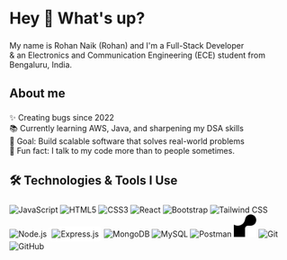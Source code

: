 <h1 align="left">Hey 👋 What's up?</h1>

###

<p align="left">
  My name is Rohan Naik (Rohan) and I'm a Full-Stack Developer <br>
  & an Electronics and Communication Engineering (ECE) student from Bengaluru, India.
</p>

###

<h2 align="left">About me</h2>

###

<p align="left">
✨ Creating bugs since 2022<br>
📚 Currently learning AWS, Java, and sharpening my DSA skills<br>
🎯 Goal: Build scalable software that solves real-world problems<br>
🎲 Fun fact: I talk to my code more than to people sometimes.
</p>

###

<h2 align="left">🛠️ Technologies & Tools I Use</h2>

###

<div align="left">
  <!-- Programming Languages -->
  <img src="https://cdn.jsdelivr.net/gh/devicons/devicon/icons/javascript/javascript-original.svg" height="40" alt="JavaScript" />
  <img src="https://cdn.jsdelivr.net/gh/devicons/devicon/icons/html5/html5-original.svg" height="40" alt="HTML5" />
  <img src="https://cdn.jsdelivr.net/gh/devicons/devicon/icons/css3/css3-original.svg" height="40" alt="CSS3" />

  <!-- Frontend -->
  <img src="https://cdn.jsdelivr.net/gh/devicons/devicon/icons/react/react-original.svg" height="40" alt="React" />
  <img src="https://cdn.jsdelivr.net/gh/devicons/devicon/icons/bootstrap/bootstrap-original.svg" height="40" alt="Bootstrap" />
  <img src="https://cdn.jsdelivr.net/gh/devicons/devicon/icons/tailwindcss/tailwindcss-plain.svg" height="40" alt="Tailwind CSS" />

  <!-- Backend -->
  <img src="https://cdn.jsdelivr.net/gh/devicons/devicon/icons/nodejs/nodejs-original.svg" height="40" alt="Node.js" />
  <img src="https://cdn.jsdelivr.net/gh/devicons/devicon/icons/express/express-original.svg" height="40" alt="Express.js" style="background-color: white; padding: 5px; border-radius: 6px;" />

  <!-- Databases -->
  <img src="https://cdn.jsdelivr.net/gh/devicons/devicon/icons/mongodb/mongodb-original.svg" height="40" alt="MongoDB" />
  <img src="https://cdn.jsdelivr.net/gh/devicons/devicon/icons/mysql/mysql-original.svg" height="40" alt="MySQL" />

  <!-- Tools -->
  <img src="https://www.vectorlogo.zone/logos/getpostman/getpostman-icon.svg" height="40" alt="Postman" />
  <img src="https://raw.githubusercontent.com/simple-icons/simple-icons/develop/icons/render.svg" height="40" alt="Render" />
  <img src="https://cdn.jsdelivr.net/gh/devicons/devicon/icons/git/git-original.svg" height="40" alt="Git" />
  <img src="https://cdn.jsdelivr.net/gh/devicons/devicon/icons/github/github-original.svg" height="40" alt="GitHub" />
</div>
